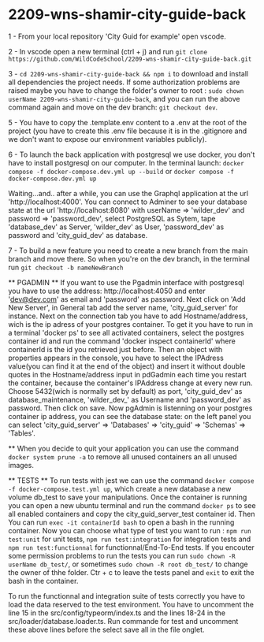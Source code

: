 # 2209-wns-shamir-city-guide-back

1 - From your local repository 'City Guid for example' open vscode.

2 - In vscode open a new terminal (ctrl + j) and run `git clone https://github.com/WildCodeSchool/2209-wns-shamir-city-guide-back.git`

3 - `cd 2209-wns-shamir-city-guide-back && npm i` to download and install all dependencies the project needs.
If some authorization problems are raised maybe you have to change the folder's owner to root : `sudo chown userName 2209-wns-shamir-city-guide-back`, and you can run the above command again and move on the dev branch: `git checkout dev`.

5 - You have to copy the .template.env content to a .env at the root of the project (you have to create this .env file because it is in the .gitignore and we don't want to expose our environment variables publicly).

6 - To launch the back application with postgresql we use docker, you don't have to install postgresql on our computer.
In the terminal launch: `docker compose -f docker-compose.dev.yml up --build` or `docker compose -f docker-compose.dev.yml up`

Waiting...and.. after a while, you can use the Graphql application at the url 'http://localhost:4000'. You can connect to Adminer to see your database state at the url 'http://localhost:8080' with userName => 'wilder_dev' and password => 'password_dev', select PostgreSQL as Sytem, tape 'database_dev' as Server, 'wilder_dev' as User, 'password_dev' as password and 'city_guid_dev' as database.

7 - To build a new feature you need to create a new branch from the main branch and move there. So when you're on the dev branch, in the terminal run `git checkout -b nameNewBranch`


** PGADMIN **
If you want to use the Pgadmin interface with postgresql you have to use the address: http://localhost:4050 and enter 'dev@dev.com' as email and 'password' as password.
Next click on 'Add New Server', in General tab add the server name, 'city_guid_server' for instance. Next on the connection tab you have to add Hostname/address, wich is the ip adress of your postgres container. To get it you have to run in a terminal 'docker ps' to see all activated containers, select the postgres container id and run the command 'docker inspect containerId' where containerId is the id you retrieved just before. Then an object with properties appears in the console, you have to select the IPAdress value(you can find it at the end of the object) and insert it without double quotes in the Hostname/address input in pdGadmin each time you restart the container, because the container's IPAddress change at every new run.
Choose 5432(wich is normally set by default) as port, 'city_guid_dev' as database_maintenance, 'wilder_dev_' as Username and 'password_dev' as password.
Then click on save.
Now pgAdmin is listenning on your postgres container ip address, you can see the database state: on the left panel you can select 'city_guid_server' => 'Databases' => 'city_guid' => 'Schemas' => 'Tables'.

** When you decide to quit your application you can use the command `docker system prune -a` to remove all unused containers an all unused images.


** TESTS **
To run tests with jest we can use the command `docker compose -f docker-compose.test.yml up`, which create a new database a new volume db_test to save your manipulations. 
Once the container is running you can open a new ubuntu terminal and run the command `docker ps` to see all enabled containers and copy the city_guid_server_test container id. Then You can run `exec -it containerId bash` to open a bash in the running container.
Now you can choose what type of test you want to run : `npm run test:unit` for unit tests, `npm run test:integration` for integration tests and `npm run test:functionnal` for functionnal/End-To-End tests.
If you encouter some permission problems to run the tests you can run `sudo chown -R userName db_test/`, or sometimes `sudo chown -R root db_test/` to change the owner of thhe folder.
Ctr + c to leave the tests panel and `exit` to exit the bash in the container.

To run the functionnal and integration suite of tests correctly you have to load the data reserved to the test environment. You have to uncomment the line 15 in the src/config/typeorm/index.ts and the lines 18-24 in the src/loader/database.loader.ts. Run commande for test and uncomment these above lines before the select save all in the file onglet.
